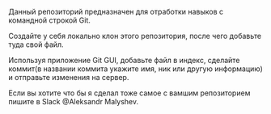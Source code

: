 Данный репозиторий предназначен для отработки навыков с командной строкой Git.

Cоздайте у себя локально клон этого репозитория, после чего добавьте туда свой файл.

Используя приложение Git GUI, добавьте файл в индекс, сделайте коммит(в названии коммита укажите имя, ник или другую информацию)  и отправьте изменения на сервер.

Если вы хотите что бы я сделал тоже самое с вамшим репозиторием пишите в Slack @Aleksandr Malyshev.